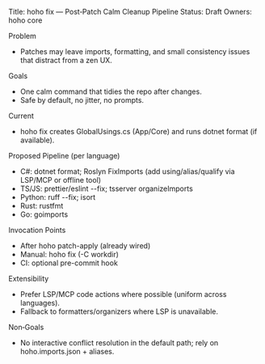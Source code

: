 Title: hoho fix — Post‑Patch Calm Cleanup Pipeline
Status: Draft
Owners: hoho core

Problem
- Patches may leave imports, formatting, and small consistency issues that distract from a zen UX.

Goals
- One calm command that tidies the repo after changes.
- Safe by default, no jitter, no prompts.

Current
- hoho fix creates GlobalUsings.cs (App/Core) and runs dotnet format (if available).

Proposed Pipeline (per language)
- C#: dotnet format; Roslyn FixImports (add using/alias/qualify via LSP/MCP or offline tool)
- TS/JS: prettier/eslint --fix; tsserver organizeImports
- Python: ruff --fix; isort
- Rust: rustfmt
- Go: goimports

Invocation Points
- After hoho patch-apply (already wired)
- Manual: hoho fix (-C workdir)
- CI: optional pre-commit hook

Extensibility
- Prefer LSP/MCP code actions where possible (uniform across languages).
- Fallback to formatters/organizers where LSP is unavailable.

Non‑Goals
- No interactive conflict resolution in the default path; rely on hoho.imports.json + aliases.

